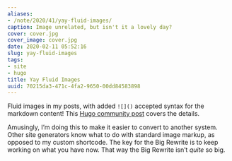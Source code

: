 ```yaml
---
aliases:
- /note/2020/41/yay-fluid-images/
caption: Image unrelated, but isn't it a lovely day?
cover: cover.jpg
cover_image: cover.jpg
date: 2020-02-11 05:52:16
slug: yay-fluid-images
tags:
- site
- hugo
title: Yay Fluid Images
uuid: 70215da3-471c-4fa2-9650-00dd84583898
---
```


Fluid images in my posts, with added `![]()` accepted syntax for the
markdown content\! This [Hugo community
post](https://discourse.gohugo.io/t/simple-image-render-hook-template-for-responsive-images/22464)
covers the details.

Amusingly, I’m doing this to make it easier to convert to another
system. Other site generators know what to do with standard image
markup, as opposed to my custom shortcode. The key for the Big Rewrite
is to keep working on what you have now. That way the Big Rewrite isn’t
*quite* so big.